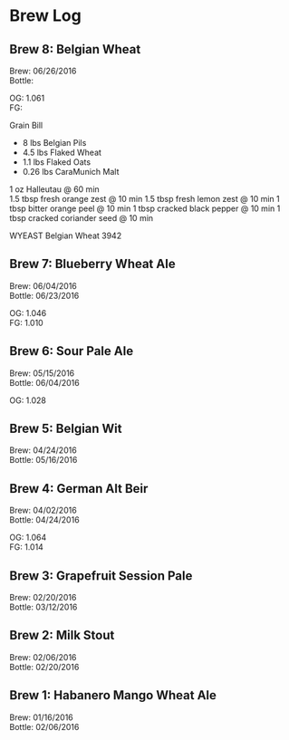 # Brew Log

## Brew 8: Belgian Wheat

Brew: 06/26/2016  
Bottle:  

OG: 1.061  
FG:  

Grain Bill
- 8 lbs Belgian Pils
- 4.5 lbs Flaked Wheat
- 1.1 lbs Flaked Oats
- 0.26 lbs CaraMunich Malt

1 oz Halleutau @ 60 min  
1.5 tbsp fresh orange zest @ 10 min
1.5 tbsp fresh lemon zest @ 10 min
1 tbsp bitter orange peel @ 10 min
1 tbsp cracked black pepper @ 10 min
1 tbsp cracked coriander seed @ 10 min

WYEAST Belgian Wheat 3942  	

## Brew 7: Blueberry Wheat Ale

Brew: 06/04/2016  
Bottle: 06/23/2016  

OG: 1.046  
FG: 1.010  

## Brew 6: Sour Pale Ale

Brew: 05/15/2016  
Bottle: 06/04/2016  

OG: 1.028  

## Brew 5: Belgian Wit

Brew: 04/24/2016  
Bottle: 05/16/2016  

## Brew 4: German Alt Beir

Brew: 04/02/2016  
Bottle: 04/24/2016  

OG: 1.064  
FG: 1.014  

## Brew 3: Grapefruit Session Pale

Brew: 02/20/2016  
Bottle: 03/12/2016  


## Brew 2: Milk Stout

Brew: 02/06/2016  
Bottle: 02/20/2016  


## Brew 1: Habanero Mango Wheat Ale

Brew: 01/16/2016  
Bottle: 02/06/2016  
